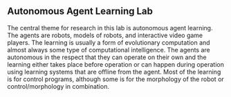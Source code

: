 ## Autonomous Agent Learning Lab
The central theme for research in this lab is autonomous agent learning. The agents are robots, models of robots, and interactive video game players. The learning is usually a form of evolutionary computation and almost always some type of computational intelligence. The agents are autonomous in the respect that they can operate on their own and the learning either takes place before operation or can happen during operation using learning systems that are offline from the agent. Most of the learning is for control programs, although some is for the morphology of the robot or control/morphology in combination.
<!--

**Here are some ideas to get you started:**

🙋‍♀️ A short introduction - what is your organization all about?
🌈 Contribution guidelines - how can the community get involved?
👩‍💻 Useful resources - where can the community find your docs? Is there anything else the community should know?
🍿 Fun facts - what does your team eat for breakfast?
🧙 Remember, you can do mighty things with the power of [Markdown](https://docs.github.com/github/writing-on-github/getting-started-with-writing-and-formatting-on-github/basic-writing-and-formatting-syntax)
-->
